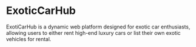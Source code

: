 # ExoticCarHub
ExotiCarHub is a dynamic web platform designed for exotic car enthusiasts, allowing users to either rent high-end luxury cars or list their own exotic vehicles for rental.
